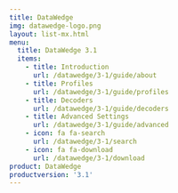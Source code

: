 ```yaml
---
title: DataWedge
img: datawedge-logo.png
layout: list-mx.html
menu:
  title: DataWedge 3.1
  items:
    - title: Introduction
      url: /datawedge/3-1/guide/about
    - title: Profiles
      url: /datawedge/3-1/guide/profiles
    - title: Decoders
      url: /datawedge/3-1/guide/decoders
    - title: Advanced Settings
      url: /datawedge/3-1/guide/advanced
    - icon: fa fa-search
      url: /datawedge/3-1/search
    - icon: fa fa-download
      url: /datawedge/3-1/download
product: DataWedge
productversion: '3.1'
---
```

